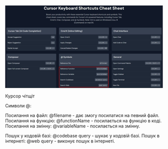 <!--
date: 2025-02-02T23:23:04.497Z
photo: ![Photo](2024-12-25-11-48-13.jpg)


-->

![Photo](2024-12-25-11-48-13.jpg)

Курсор чітщіт

Символи @:

Посилання на файл: @filename - дає змогу посилатися на певний файл.
Посилання на функцію: @functionName - посилається на функцію в коді.
Посилання на змінну: @variableName - посилається на змінну.

Пошук у кодовій базі: @codebase query - шукає у кодовій базі.
Пошук в інтернеті: @web query - виконує пошук в інтернеті.